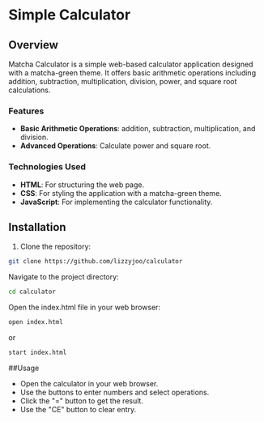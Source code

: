 # Simple Calculator
## Overview 
Matcha Calculator is a simple web-based calculator application designed with a matcha-green theme. It offers basic arithmetic operations including addition, subtraction, multiplication, division, power, and square root calculations.

### Features
- **Basic Arithmetic Operations**: addition, subtraction, multiplication, and division.
- **Advanced Operations**: Calculate power and square root.

### Technologies Used
- **HTML**: For structuring the web page.
- **CSS**: For styling the application with a matcha-green theme.
- **JavaScript**: For implementing the calculator functionality.

## Installation
1. Clone the repository:

```bash
git clone https://github.com/lizzyjoo/calculator
```

Navigate to the project directory:

```bash
cd calculator
```
Open the index.html file in your web browser:

```bash
open index.html
```
or

```bash
start index.html
```

##Usage
- Open the calculator in your web browser.
- Use the buttons to enter numbers and select operations.
- Click the "=" button to get the result.
- Use the "CE" button to clear entry.
